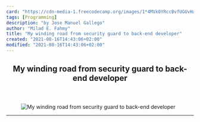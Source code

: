```yaml
---
card: "https://cdn-media-1.freecodecamp.org/images/1*4MVk0YRccBvfUGUvHafY7w.jpeg"
tags: [Programming]
description: "by Jose Manuel Gallego"
author: "Milad E. Fahmy"
title: "My winding road from security guard to back-end developer"
created: "2021-08-16T14:43:06+02:00"
modified: "2021-08-16T14:43:06+02:00"
---
```

<div class="site-wrapper">
<main id="site-main" class="site-main outer">
<div class="inner">
<article class="post-full post tag-programming tag-self-improvement tag-startup tag-tech tag-life-lessons ">
<header class="post-full-header">
<h1 class="post-full-title">My winding road from security guard to back-end developer</h1>
</header>
<figure class="post-full-image">
<picture>
<source media="(max-width: 700px)" sizes="1px" srcset="data:image/gif;base64,R0lGODlhAQABAIAAAAAAAP///yH5BAEAAAAALAAAAAABAAEAAAIBRAA7 1w">
<source media="(min-width: 701px)" sizes="(max-width: 800px) 400px,
(max-width: 1170px) 700px,
1400px" srcset="https://cdn-media-1.freecodecamp.org/images/1*4MVk0YRccBvfUGUvHafY7w.jpeg 300w,
https://cdn-media-1.freecodecamp.org/images/1*4MVk0YRccBvfUGUvHafY7w.jpeg 600w,
https://cdn-media-1.freecodecamp.org/images/1*4MVk0YRccBvfUGUvHafY7w.jpeg 1000w,
https://cdn-media-1.freecodecamp.org/images/1*4MVk0YRccBvfUGUvHafY7w.jpeg 2000w">
<img onerror="this.style.display='none'" src="https://cdn-media-1.freecodecamp.org/images/1*4MVk0YRccBvfUGUvHafY7w.jpeg" alt="My winding road from security guard to back-end developer">
</picture>
</figure>
<section class="post-full-content">
<div class="post-content medium-migrated-article">
</div>
<hr>
</section>
</article>
</div>
</main>
</div>
<!-- Google Tag Manager (noscript) -->
<!-- End Google Tag Manager (noscript) -->
